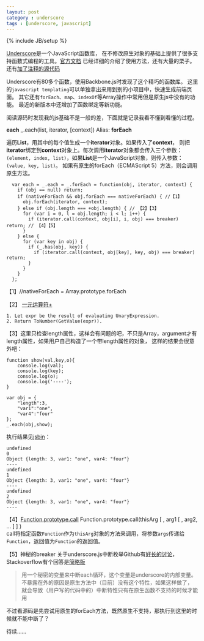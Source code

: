 ```yaml
---
layout: post
category : underscore
tags : [underscore, javascript]
---
```

{% include JB/setup %}

[Underscore](http://github.com/documentcloud/underscore/)是一个JavaScript函数库，
在不修改原生对象的基础上提供了很多支持函数式编程的工具。[官方文档](http://documentcloud.github.com/underscore/)
已经详细的介绍了使用方法，还有大量的栗子。还有[加了注释的源代码](http://documentcloud.github.com/underscore/docs/underscore.html)

Underscore有80多个函数，使用Backbone.js时发现了这个精巧的函数库。
这里的`javascript templating`可以单独拿出来用到别的小项目中，快速生成前端页面。
其它还有`forEach`、`map`、`indexOf`等Array操作中常用但是原生js中没有的功能。
最近的新版本中还增加了函数绑定等新功能。

阅读源码时发现我的js基础不是一般的差，下面就是记录我看不懂到看懂的过程。

**each** _.each(list, iterator, \[context\]) Alias: **forEach**

遍历**List**，用其中的每个值生成一个**iterator**对象。如果传入了**context**，
则把**iterator**绑定到**context**对象上。每次调用**iterator**对象都会传入三个参数：
`(element, index, list)`，如果**List**是一个JavaScript对象，则传入参数：`(value, key, list)`。
如果有原生的forEach（ECMAScript 5）方法，则会调用原生方法。

      var each = _.each = _.forEach = function(obj, iterator, context) {
        if (obj == null) return;
        if (nativeForEach && obj.forEach === nativeForEach) { //【1】
          obj.forEach(iterator, context);
        } else if (obj.length === +obj.length) { // 【2】【3】
          for (var i = 0, l = obj.length; i < l; i++) {
            if (iterator.call(context, obj[i], i, obj) === breaker) return; // 【4】【5】
          }
        } else {
          for (var key in obj) {
            if (_.has(obj, key)) {
              if (iterator.call(context, obj[key], key, obj) === breaker) return;
            }
          }
        }
      };

【1】//nativeForEach = Array.prototype.forEach

【2】 [一元运算符+](http://www.ecma-international.org/ecma-262/5.1/#sec-11.4.6)

    1. Let expr be the result of evaluating UnaryExpression.
    2. Return ToNumber(GetValue(expr)).

【3】这里只检查length属性，这样会有问题的吧，不只是Array，argument才有length属性，如果用户自己构造了一个带length属性的对象，
这样的结果会很意外吧：

    function show(val,key,o){
        console.log(val);
        console.log(key);
        console.log(o);
        console.log('----');
    }

    var obj = {
        "length":3,
        "var1":"one",
        "var4":"four"
    };
    _.each(obj,show);



执行结果见[jsbin](http://jsbin.com/uxeneb/3/edit)：

    undefined
    0
    Object {length: 3, var1: "one", var4: "four"}
    ----
    undefined
    1
    Object {length: 3, var1: "one", var4: "four"}
    ----
    undefined
    2
    Object {length: 3, var1: "one", var4: "four"}
    ----
【4】[Function.prototype.call](http://www.ecma-international.org/ecma-262/5.1/#sec-15.3.4.4)
Function.prototype.call\(thisArg \[ , arg1 \[ , arg2, … \] \] \)  
call将指定函数`Function`作为`thisArg`对象的方法来调用，将参数`args`传递给`Function`，返回值为`Function`的返回值。

【5】神秘的breaker
关于underscore.js中断枚举Github有[好长的讨论](https://github.com/documentcloud/underscore/issues/596)，
Stackoverflow有个回答是[简略版](http://stackoverflow.com/questions/11600735/underscores-each-checking-for-return-of-callback)

> 用一个秘密的变量来中断each循环，这个变量是underscore的内部变量。
> 不暴露在外的原因是原生方法中（目前）没有这个特性，如果这样做了，
> 就会导致（用户写的代码中的）中断特性只有在原生函数不支持的时候才能用

不过看源码是先尝试用原生的forEach方法，既然原生不支持，那执行到这里的时候就不能中断了？

待续……







<script src="/lib/jquery.js" type="text/javascript"></script>
<script src="https://raw.github.com/documentcloud/underscore/master/underscore-min.js" type="text/javascript"></script>